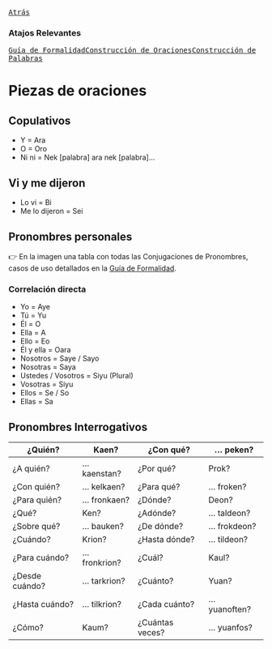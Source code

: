 [<kbd>Atrás</kbd>][Back]

[Back]:https://metroman.me/balkeon/docs

### Atajos Relevantes

[<kbd>Guía de Formalidad</kbd>][FmGi][<kbd>Construcción de Oraciones</kbd>][SnCo][<kbd>Construcción de Palabras</kbd>][WdCo]

[FmGi]: https://metroman.me/balkeon/docs/instructions/formalityguide
[SnCo]: https://metroman.me/balkeon/docs/instructions/sentences
[WdCo]: https://metroman.me/balkeon/docs/instructions/wordconstruction

# Piezas de oraciones

## Copulativos
- Y = Ara
- O = Oro
- Ni ni = Nek [palabra] ara nek [palabra]...

## Vi y me dijeron
- Lo vi = Bi
- Me lo dijeron = Sei

## Pronombres personales

👉 En la imagen una tabla con todas las Conjugaciones de Pronombres, casos de uso detallados en la [Guía de Formalidad](https://metroman.me/en/balkeon/docs/instructions/formalityguide).

### Correlación directa

- Yo = Aye
- Tú = Yu
- Él = O
- Ella = A
- Ello = Eo
- Él y ella = Oara
- Nosotros = Saye / Sayo
- Nosotras = Saya
- Ustedes / Vosotros = Siyu (Plural)
- Vosotras = Siyu
- Ellos = Se / So
- Ellas = Sa

## Pronombres Interrogativos

| ¿Quién?        | Kaen?        | ¿Con qué?       | … peken?     |
| -------------- | ------------ | --------------- | ------------ |
| ¿A quién?      | … kaenstan?  | ¿Por qué?       | Prok?        |
| ¿Con quién?    | … kelkaen?   | ¿Para qué?      | … froken?    |
| ¿Para quién?   | … fronkaen?  | ¿Dónde?         | Deon?        |
| ¿Qué?          | Ken?         | ¿Adónde?        | … taldeon?   |
| ¿Sobre qué?    | … bauken?    | ¿De dónde?      | … frokdeon?  |
| ¿Cuándo?       | Krion?       | ¿Hasta dónde?   | … tildeon?   |
| ¿Para cuándo?  | … fronkrion? | ¿Cuál?          | Kaul?        |
| ¿Desde cuándo? | … tarkrion?  | ¿Cuánto?        | Yuan?        |
| ¿Hasta cuándo? | … tilkrion?  | ¿Cada cuánto?   | … yuanoften? |
| ¿Cómo?         | Kaum?        | ¿Cuántas veces? | … yuanfos?   |
